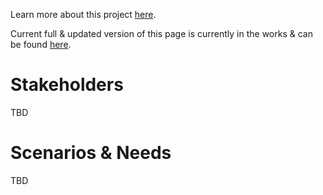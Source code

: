 Learn more about this project [here](index.md#gardening-app-project-description).

Current full & updated version of this page is currently in the works & can be found <a href="https://docs.google.com/document/d/1decYpeZlxtQeLBvPupJ2VFWPRHVlUZnn/edit?usp=sharing&ouid=114844884846337292418&rtpof=true&sd=true" target="_blank">here</a>.

# Stakeholders

TBD

# Scenarios & Needs

TBD
